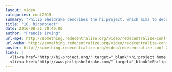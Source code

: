 ```yaml
---
layout: video
categories: conf2015
summary: "Philip Sheldrake describes the hi:project, which aims to decentralize the creation of user interfaces so they fit better to humans. Includes insights from marketing Firefox."
title: "10. hi:project"
date: 2016-08-31 20:40:00
author: "Francis Irving"
url-mp4: http://something.redecentralize.org/video/redecentralize-conf-2015-10-hiproject.mp4
url-webm: http://something.redecentralize.org/video/redecentralize-conf-2015-10-hiproject.webm
poster: http://something.redecentralize.org/video/redecentralize-conf-2015-10-hiproject.jpg
links: |
  <li><a href="http://hi-project.org/" target="_blank">hi:project home page</a></li>
  <li><a href="http://www.philipsheldrake.com/" target="_blank">Philip Sheldrake's home page</a></li>
---
```

